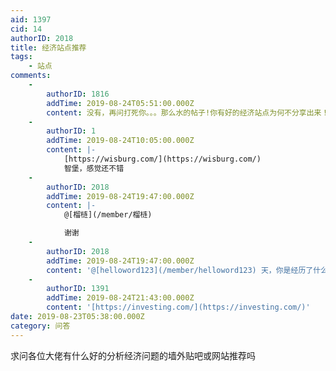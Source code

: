 ```yaml
---
aid: 1397
cid: 14
authorID: 2018
title: 经济站点推荐
tags:
    - 站点
comments:
    -
        authorID: 1816
        addTime: 2019-08-24T05:51:00.000Z
        content: 没有，再问打死你。。。那么水的帖子!你有好的经济站点为何不分享出来！
    -
        authorID: 1
        addTime: 2019-08-24T10:05:00.000Z
        content: |-
            [https://wisburg.com/](https://wisburg.com/)  
            智堡，感觉还不错
    -
        authorID: 2018
        addTime: 2019-08-24T19:47:00.000Z
        content: |-
            @[榴梿](/member/榴梿)

            谢谢
    -
        authorID: 2018
        addTime: 2019-08-24T19:47:00.000Z
        content: '@[helloword123](/member/helloword123) 天，你是经历了什么才有这么大的戾气，可怕'
    -
        authorID: 1391
        addTime: 2019-08-24T21:43:00.000Z
        content: '[https://investing.com/](https://investing.com/)'
date: 2019-08-23T05:38:00.000Z
category: 问答
---
```


求问各位大佬有什么好的分析经济问题的墙外贴吧或网站推荐吗
